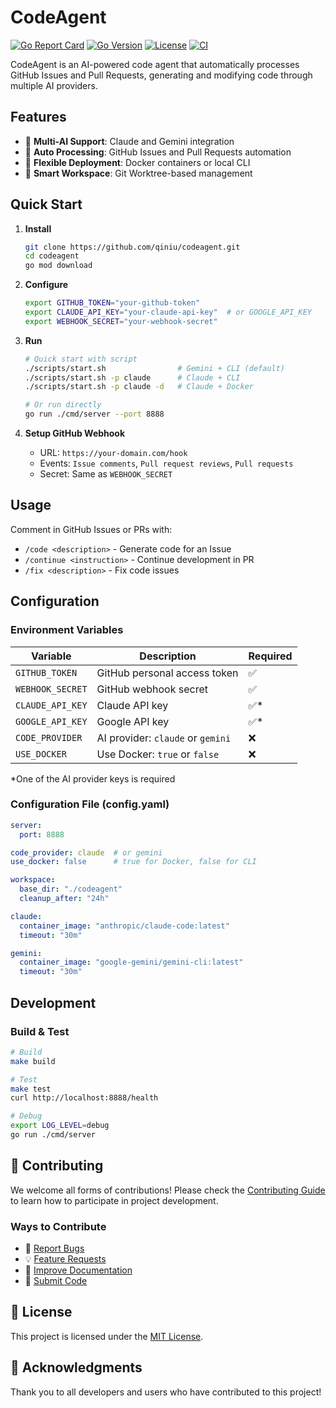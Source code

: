 # CodeAgent

[![Go Report Card](https://goreportcard.com/badge/github.com/qiniu/codeagent)](https://goreportcard.com/report/github.com/qiniu/codeagent)
[![Go Version](https://img.shields.io/github/go-mod/go-version/qiniu/codeagent)](https://go.dev/)
[![License](https://img.shields.io/badge/License-MIT-blue.svg)](LICENSE)
[![CI](https://github.com/qiniu/codeagent/workflows/CI/badge.svg)](https://github.com/qiniu/codeagent/actions)

CodeAgent is an AI-powered code agent that automatically processes GitHub Issues and Pull Requests, generating and modifying code through multiple AI providers.

## Features

- 🤖 **Multi-AI Support**: Claude and Gemini integration
- 🔄 **Auto Processing**: GitHub Issues and Pull Requests automation
- 🐳 **Flexible Deployment**: Docker containers or local CLI
- 📁 **Smart Workspace**: Git Worktree-based management

## Quick Start

1. **Install**
   ```bash
   git clone https://github.com/qiniu/codeagent.git
   cd codeagent
   go mod download
   ```

2. **Configure**
   ```bash
   export GITHUB_TOKEN="your-github-token"
   export CLAUDE_API_KEY="your-claude-api-key"  # or GOOGLE_API_KEY
   export WEBHOOK_SECRET="your-webhook-secret"
   ```

3. **Run**
   ```bash
   # Quick start with script
   ./scripts/start.sh                # Gemini + CLI (default)
   ./scripts/start.sh -p claude      # Claude + CLI
   ./scripts/start.sh -p claude -d   # Claude + Docker
   
   # Or run directly
   go run ./cmd/server --port 8888
   ```

4. **Setup GitHub Webhook**
   - URL: `https://your-domain.com/hook`
   - Events: `Issue comments`, `Pull request reviews`, `Pull requests`
   - Secret: Same as `WEBHOOK_SECRET`

## Usage

Comment in GitHub Issues or PRs with:

- `/code <description>` - Generate code for an Issue
- `/continue <instruction>` - Continue development in PR
- `/fix <description>` - Fix code issues

## Configuration

### Environment Variables

| Variable | Description | Required |
|----------|-------------|----------|
| `GITHUB_TOKEN` | GitHub personal access token | ✅ |
| `WEBHOOK_SECRET` | GitHub webhook secret | ✅ |
| `CLAUDE_API_KEY` | Claude API key | ✅* |
| `GOOGLE_API_KEY` | Google API key | ✅* |
| `CODE_PROVIDER` | AI provider: `claude` or `gemini` | ❌ |
| `USE_DOCKER` | Use Docker: `true` or `false` | ❌ |

*One of the AI provider keys is required

### Configuration File (config.yaml)

```yaml
server:
  port: 8888

code_provider: claude  # or gemini
use_docker: false      # true for Docker, false for CLI

workspace:
  base_dir: "./codeagent"
  cleanup_after: "24h"

claude:
  container_image: "anthropic/claude-code:latest"
  timeout: "30m"

gemini:
  container_image: "google-gemini/gemini-cli:latest"
  timeout: "30m"
```

## Development


### Build & Test

```bash
# Build
make build

# Test
make test
curl http://localhost:8888/health

# Debug
export LOG_LEVEL=debug
go run ./cmd/server
```

## 🤝 Contributing

We welcome all forms of contributions! Please check the [Contributing Guide](CONTRIBUTING.md) to learn how to participate in project development.

### Ways to Contribute

- 🐛 [Report Bugs](https://github.com/qiniu/codeagent/issues/new?template=bug_report.md)
- 💡 [Feature Requests](https://github.com/qiniu/codeagent/issues/new?template=feature_request.md)
- 📝 [Improve Documentation](https://github.com/qiniu/codeagent/issues/new?template=documentation.md)
- 🔧 [Submit Code](CONTRIBUTING.md#code-contributions)

## 📄 License

This project is licensed under the [MIT License](LICENSE).

## 🙏 Acknowledgments

Thank you to all developers and users who have contributed to this project!
